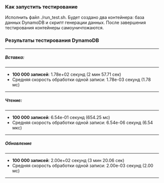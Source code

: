### Как запустить тестирование

Исполнить файл ./run_test.sh. 
Будет создано два контейнера: база данных DynamoDB и скрипт генерации данных. 
После завершения тестирования контейнеры самоуничтожаются.

### Результаты тестирования DynamoDB

___________________________________________________________________________
##### Вставка:
___________________________________________________________________________
- **100 000 записей**: 1.78e+02 секунд (2 мин 57.71 сек)
- Средняя скорость обработки одной записи: 1.78e-03 секунд (1.78 мс)
___________________________________________________________________________
##### Чтение:
___________________________________________________________________________
- **100 000 записей**: 6.54e-01 секунд (654.25 мс)
- Средняя скорость обработки одной записи: 6.54e-06 секунд (6.54 мкс)
___________________________________________________________________________
##### Обновление
___________________________________________________________________________
- **100 000 записей**: 2.00e+02 секунд (3 мин 20.06 сек)
- Средняя скорость обработки одной записи: 2.00e-03 секунд (2.00 мс)
___________________________________________________________________________
